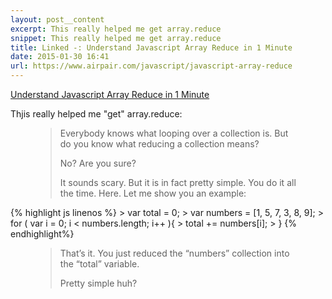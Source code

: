 ```yaml
---
layout: post__content
excerpt: This really helped me get array.reduce
snippet: This really helped me get array.reduce
title: Linked -: Understand Javascript Array Reduce in 1 Minute
date: 2015-01-30 16:41
url: https://www.airpair.com/javascript/javascript-array-reduce
---
```

[Understand Javascript Array Reduce in 1 Minute](https://www.airpair.com/javascript/javascript-array-reduce)

Thjis really helped me "get" array.reduce: 
<figure>
  <blockquote>
Everybody knows what looping over a collection is. But do you know what reducing a collection means?

No? Are you sure?

 It sounds scary. But it is in fact pretty simple. You do it all the time. Here. Let me show you an example:
</blockquote>
</figure>
{% highlight js linenos %}
> var total = 0;
> var numbers = [1, 5, 7, 3, 8, 9];
> for ( var i = 0; i < numbers.length; i++ ){
>   total += numbers[i];
> }
{% endhighlight%}
<figure>
  <blockquote>
That’s it. You just reduced the “numbers” collection into the “total” variable.

 Pretty simple huh?
</blockquote>
</figure>
